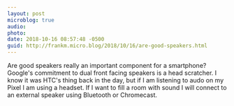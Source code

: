 ```yaml
---
layout: post
microblog: true
audio: 
photo: 
date: 2018-10-16 08:57:48 -0500
guid: http://frankm.micro.blog/2018/10/16/are-good-speakers.html
---
```

Are good speakers really an important component for a smartphone? Google's commitment to dual front facing speakers is a head scratcher. I know it was HTC's thing back in the day, but if I am listening to audo on my Pixel I am using a headset. If I want to fill a room with sound I will connect to an external speaker using Bluetooth or Chromecast. 
